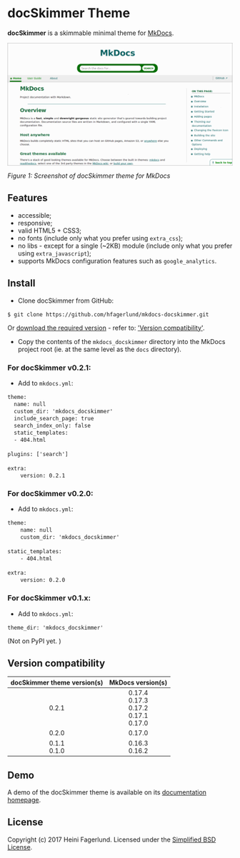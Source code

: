 # docSkimmer Theme

**docSkimmer** is a skimmable minimal theme for [MkDocs](https://github.com/mkdocs/mkdocs/).

<img style="max-width:100%;" alt="Screenshot of docSkimmer theme for MkDocs" src="/screenshots/mkdocs-docskimmer.png" align="center" /><br />

*Figure 1: Screenshot of docSkimmer theme for MkDocs*

## Features

* accessible;
* responsive;
* valid HTML5 + CSS3;
* no fonts (include only what you prefer using `extra_css`);
* no libs - except for a single (~2KB) module (include only what you prefer using `extra_javascript`);
* supports MkDocs configuration features such as `google_analytics`.

## Install

* Clone docSkimmer from GitHub:

```
$ git clone https://github.com/hfagerlund/mkdocs-docskimmer.git

```

Or [download the required version](https://github.com/hfagerlund/mkdocs-docskimmer/releases) - refer to: ['Version compatibility'](https://github.com/hfagerlund/mkdocs-docskimmer#version-compatibility).

* Copy the contents of the `mkdocs_docskimmer` directory into the MkDocs project root (ie. at the same level as the `docs` directory).

### For docSkimmer v0.2.1:

* Add to `mkdocs.yml`:

```
theme:
  name: null
  custom_dir: 'mkdocs_docskimmer'
  include_search_page: true
  search_index_only: false
  static_templates:
  - 404.html

plugins: ['search']

extra:
    version: 0.2.1

```

### For docSkimmer v0.2.0:

* Add to `mkdocs.yml`:

```
theme:
    name: null
    custom_dir: 'mkdocs_docskimmer'

static_templates:
    - 404.html

extra:
    version: 0.2.0

```

### For docSkimmer v0.1.x:

* Add to `mkdocs.yml`:

```
theme_dir: 'mkdocs_docskimmer'

```

(Not on PyPI yet. )

## Version compatibility

| docSkimmer theme version(s) | MkDocs version(s) |
| :------: | :------: |
| 0.2.1 | 0.17.4<br>0.17.3<br>0.17.2<br>0.17.1<br>0.17.0 |
| 0.2.0 | 0.17.0 |
| 0.1.1<br>0.1.0 | 0.16.3<br>0.16.2 |

## Demo

A demo of the docSkimmer theme is available on its [documentation homepage](https://hfagerlund.github.io/mkdocs-docskimmer/).


## License
Copyright (c) 2017 Heini Fagerlund. Licensed under the [Simplified BSD License](https://github.com/hfagerlund/mkdocs-docskimmer/blob/master/LICENSE).
